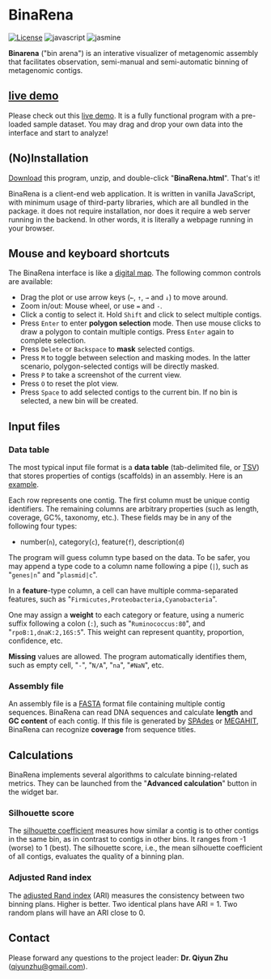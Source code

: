 # BinaRena

[![License](https://img.shields.io/badge/License-BSD%203--Clause-blue.svg)](https://opensource.org/licenses/BSD-3-Clause)
![javascript](https://badges.aleen42.com/src/javascript.svg)
![jasmine](https://badges.aleen42.com/src/jasmine.svg)

**Binarena** ("bin arena") is an interative visualizer of metagenomic assembly that facilitates observation, semi-manual and semi-automatic binning of metagenomic contigs.

## [live demo](https://qiyunlab.github.io/binarena/demo.html)

Please check out this [live demo](https://qiyunlab.github.io/binarena/demo.html). It is a fully functional program with a pre-loaded sample dataset. You may drag and drop your own data into the interface and start to analyze!


## (No)Installation

[Download](https://github.com/qiyunlab/binarena/archive/refs/heads/master.zip) this program, unzip, and double-click "**BinaRena.html**". That's it!

BinaRena is a client-end web application. It is written in vanilla JavaScript, with minimum usage of third-party libraries, which are all bundled in the package. it does not require installation, nor does it require a web server running in the backend. In other words, it is literally a webpage running in your browser.


## Mouse and keyboard shortcuts

The BinaRena interface is like a [digital map](https://www.google.com/maps). The following common controls are available:

- Drag the plot or use arrow keys (<code>&larr;</code>, <code>&uarr;</code>, <code>&rarr;</code> and <code>&darr;</code>) to move around.
- Zoom in/out: Mouse wheel, or use `=` and `-`.
- Click a contig to select it. Hold `Shift` and click to select multiple contigs.
- Press `Enter` to enter **polygon selection** mode. Then use mouse clicks to draw a polygon to contain multiple contigs. Press `Enter` again to complete selection.
- Press `Delete` or `Backspace` to **mask** selected contigs.
- Press `M` to toggle between selection and masking modes. In the latter scenario, polygon-selected contigs will be directly masked.
- Press `P` to take a screenshot of the current view.
- Press `O` to reset the plot view.
- Press `Space` to add selected contigs to the current bin. If no bin is selected, a new bin will be created.


## Input files

### Data table

The most typical input file format is a **data table** (tab-delimited file, or [TSV](https://en.wikipedia.org/wiki/Tab-separated_values)) that stores properties of contigs (scaffolds) in an assembly. Here is an [example](examples/input.tsv).

Each row represents one contig. The first column must be unique contig identifiers. The remaining columns are arbitrary properties (such as length, coverage, GC%, taxonomy, etc.). These fields may be in any of the following four types:

- number(`n`), category(`c`), feature(`f`), description(`d`)

The program will guess column type based on the data. To be safer, you may append a type code to a column name following a pipe (`|`), such as "`genes|n`" and "`plasmid|c`".

In a **feature**-type column, a cell can have multiple comma-separated features, such as "`Firmicutes,Proteobacteria,Cyanobacteria`".

One may assign a **weight** to each category or feature, using a numeric suffix following a colon (`:`), such as "`Ruminococcus:80`", and "`rpoB:1,dnaK:2,16S:5`".
This weight can represent quantity, proportion, confidence, etc.

**Missing** values are allowed. The program automatically identifies them, such as empty cell, "`-`", "`N/A`", "`na`", "`#NaN`", etc.

### Assembly file

An assembly file is a [FASTA](https://en.wikipedia.org/wiki/FASTA_format) format file containing multiple contig sequences. BinaRena can read DNA sequences and calculate **length** and **GC content** of each contig. If this file is generated by [SPAdes](https://cab.spbu.ru/software/spades/) or [MEGAHIT](https://github.com/voutcn/megahit), BinaRena can recognize **coverage** from sequence titles.


## Calculations

BinaRena implements several algorithms to calculate binning-related metrics. They can be launched from the "**Advanced calculation**" button in the widget bar.

### Silhouette score

The [silhouette coefficient](https://en.wikipedia.org/wiki/Silhouette_(clustering)) measures how similar a contig is to other contigs in the same bin, as in contrast to contigs in other bins. It ranges from -1 (worse) to 1 (best). The silhouette score, i.e., the mean silhouette coefficient of all contigs, evaluates the quality of a binning plan.

### Adjusted Rand index

The [adjusted Rand index](https://en.wikipedia.org/wiki/Rand_index) (ARI) measures the consistency between two binning plans. Higher is better. Two identical plans have ARI = 1. Two random plans will have an ARI close to 0.


## Contact

Please forward any questions to the project leader: **Dr. Qiyun Zhu** (qiyunzhu@gmail.com).
